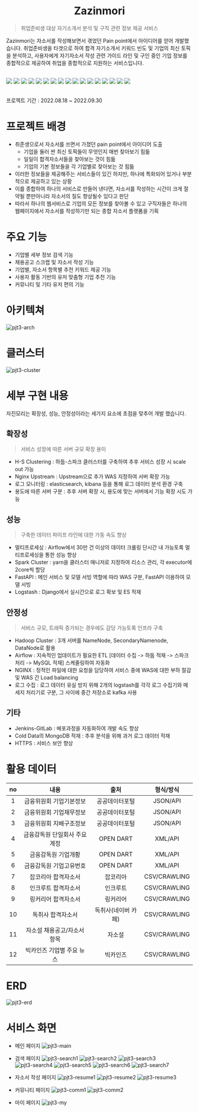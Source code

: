 <div align=center>
    <h1>Zazinmori</h1>
</div>

>취업준비생 대상 자기소개서 분석 및 구직 관련 정보 제공 서비스
> 

Zazinmori는 자소서를 작성해보면서 겪었던 Pain point에서 아이디어를 얻어 개발했습니다. 취업준비생을 타겟으로 하여 합격 자기소개서 키워드 빈도 및 기업의 최신 토픽을 분석하고, 사용자에게 자기자소서 작성 관련 가이드 라인 및 구인 중인 기업 정보를 종합적으로 제공하여 취업을 종합적으로 지원하는 서비스입니다.


<div align=left>
    <br>
    <img src="https://img.shields.io/badge/Python-3776AB?style=for-the-badge&logo=Python&logoColor=white">
    <img src="https://img.shields.io/badge/Apache%20Hadoop-66CCEE?style=for-the-badge&logo=Apache%20Hadoop&logoColor=white">
    <img src="https://img.shields.io/badge/Apache Spark-E25A1C?style=for-the-badge&logo=Apache Spark&logoColor=white">
    <img src="https://img.shields.io/badge/Apache Airflow-017CEE?style=for-the-badge&logo=Apache Airflow&logoColor=white">
    <img src="https://img.shields.io/badge/Apache Kafka-231F20?style=for-the-badge&logo=Apache Kafka&logoColor=white">  
    <img src="https://img.shields.io/badge/Elasticsearch-005571?style=for-the-badge&logo=Elasticsearch&logoColor=white">
    <img src="https://img.shields.io/badge/Logstash-005571?style=for-the-badge&logo=Logstash&logoColor=white">
    <img src="https://img.shields.io/badge/Kibana-005571?style=for-the-badge&logo=Kibana&logoColor=white">
    <img src="https://img.shields.io/badge/MySQL-4479A1?style=for-the-badge&logo=MySQL&logoColor=white">
    <img src="https://img.shields.io/badge/Amazon EC2-FF9900?style=for-the-badge&logo=Amazon EC2&logoColor=white">
    <img src="https://img.shields.io/badge/django-092E20?style=for-the-badge&logo=django&logoColor=white">
    <img src="https://img.shields.io/badge/Fastapi-009688?style=for-the-badge&logo=Fastapi&logoColor=white">
    <img src="https://img.shields.io/badge/Docker-2496ED?style=for-the-badge&logo=Docker&logoColor=white">  
    <img src="https://img.shields.io/badge/NGINX-009639?style=for-the-badge&logo=NGINX&logoColor=white">     
    <img src="https://img.shields.io/badge/Jenkins-D24939?style=for-the-badge&logo=Jenkins&logoColor=white">  
    <img src="https://img.shields.io/badge/Git-F05032?style=for-the-badge&logo=Git&logoColor=white">  
    <img src="https://img.shields.io/badge/Github-181717?style=for-the-badge&logo=Github&logoColor=white">  
</div>
<br>

프로젝트 기간 : 2022.08.18 ~ 2022.09.30

# 프로젝트 배경
- 취준생으로서 자소서를 쓰면서 가졌던 pain point에서 아이디어 도출
  - 기업을 둘러 싼 최신 토픽들이 무엇인지 매번 찾아보기 힘듦
  - 일일이 합격자소서들을 찾아보는 것이 힘듦
  - 기업의 기본 정보들을 각 기업별로 찾아보는 것 힘듦
- 이러한 정보들을 제공해주는 서비스들이 있긴 하지만, 하나에 특화되어 있거나 부분적으로 제공하고 있는 상황
- 이를 종합하여 하나의 서비스로 만들어 낸다면, 자소서를 작성하는 시간이 크게 절약될 뿐만아니라 자소서의 질도 향상될수 있다고 판단
- 따라서 하나의 웹서비스로 기업의 모든 정보를 찾아볼 수 있고 구직자들은 하나의 웹페이지에서 자소서를 작성하기만 되는 종합 자소서 플랫폼을 기획

# 주요 기능
- 기업별 세부 정보 검색 기능
- 채용공고 스크랩 및 자소서 작성 기능
- 기업별, 자소서 항목별 추천 키워드 제공 기능
- 사용자 활동 기반의 유저 맞춤형 기업 추천 기능
- 커뮤니티 및 기타 유저 편의 기능

# 아키텍쳐
![pjt3-arch](/images/pjt3-arch.png)

# 클러스터
![pjt3-cluster](/images/pjt3-cluster-edit.png)

# 세부 구현 내용
자진모리는 확장성, 성능, 안정성이라는 세가지 요소에 초점을 맞추어 개발 했습니다.

## 확장성
>서비스 성장에 따른 서버 규모 확장 용이
>
- H-S Clustering : 하둡-스파크 클러스터를 구축하여 추후 서비스 성장 시 scale out 가능
- Nginx Upstream : Upstream으로 추가 WAS 지정하여 서버 확장 가능
- 로그 모니터링 : elasticsearch, kibana 등을 통해 로그 데이터 분석 환경 구축
- 용도에 따른 서버 구분 : 추후 서버 확장 시, 용도에 맞는 서버에서 기능 확장 시도 가능

## 성능
>구축한 데이터 파이프 라인에 대한 가동 속도 향상
>
- 멀티프로세싱 : Airflow에서 30만 건 이상의 데이터 크롤링 단시간 내 가능토록 멀티프로세싱을 통한 성능 향상
- Spark Cluster : yarn을 클러스터 매니저로 지정하여 리소스 관리, 각 executor에 2core씩 할당
- FastAPI : 메인 서비스 및 모델 서빙 역할에 따라 WAS 구분, FastAPI 이용하여 모델 서빙
- Logstash : Django에서 실시간으로 로그 확보 및 ES 적재

## 안정성
>서비스 규모, 트래픽 증가되는 경우에도 감당 가능토록 인프라 구축
>
- Hadoop Cluster : 3개 서버를 NameNode, SecondaryNamenode, DataNode로 활용
- Airflow : 지속적인 업데이트가 필요한 ETL [데이터 수집 -> 하둡 적재 -> 스파크 처리 -> MySQL 적재] 스케줄링하여 자동화
- NGINX : 정적인 파일에 대한 요청을 담당하여 서비스 중에 WAS에 대한 부하 절감 및 WAS 간 Load balancing
- 로그 수집 : 로그 데이터 유실 방지 위해 2개의 logstash를 각각 로그 수집기와 메세지 처리기로 구분, 그 사이에 중간 저장소로 kafka 사용

## 기타
- Jenkins-GitLab : 배포과정을 자동화하여 개발 속도 향상
- Cold Data의 MongoDB 적재 : 추후 분석을 위해 과거 로그 데이터 적재
- HTTPS : 서비스 보안 향상

# 활용 데이터

|  no  |       내용        |       출처        |    형식/방식     |
|:----:|:---------------:|:---------------:|:------------:|
|  1   |  금융위원회 기업기본정보   |     공공데이터포털     |   JSON/API   |
|  2   |  금융위원회 기업재무정보   |     공공데이터포털     |   JSON/API   |
|  3   |  금융위원회 지배구조정보   |     공공데이터포털     |   JSON/API   |
|  4   | 금융감독원 단일회사 주요계정 |    OPEN DART    |   XML/API    |
|  5   |   금융감독원 기업개황    |    OPEN DART    |   XML/API    |
|  6   |  금융감독원 기업고유번호   |    OPEN DART    |   XML/API    |
|  7   |   잡코리아 합격자소서    |      잡코리아       | CSV/CRAWLING |
|  8   |   인크루트 합격자소서    |      인크루트       | CSV/CRAWLING |
|  9   |   링커리어 합격자소서    |      링커리어       | CSV/CRAWLING |
|  10  |    독취사 합격자소서    |   독취사(네이버 카페)   | CSV/CRAWLING |
|  11  | 자소설 채용공고/자소서 항목 |       자소설       | CSV/CRAWLING |
|  12  | 빅카인즈 기업별 주요 뉴스  |      빅카인즈       | CSV/CRAWLING |

# ERD
![pjt3-erd](/images/pjt3-erd.png)

# 서비스 화면
- 메인 페이지
![pjt3-main](/images/pjt3-main.png)

- 검색 페이지
![pjt3-search1](/images/pjt3-search1.png)
![pjt3-search2](/images/pjt3-search2.png)
![pjt3-search3](/images/pjt3-search3.png)
![pjt3-search4](/images/pjt3-search4.png)
![pjt3-search5](/images/pjt3-search5.png)
![pjt3-search6](/images/pjt3-search6.png)
![pjt3-search7](/images/pjt3-search7.png)

- 자소서 작성 페이지
![pjt3-resume1](/images/pjt3-resume1.png)
![pjt3-resume2](/images/pjt3-resume2.png)
![pjt3-resume3](/images/pjt3-resume3.png)

- 커뮤니티 페이지
![pjt3-comm1](/images/pjt3-comm1.png)
![pjt3-comm2](/images/pjt3-comm2.png)

- 마이 페이지
![pjt3-my](/images/pjt3-my.png)
